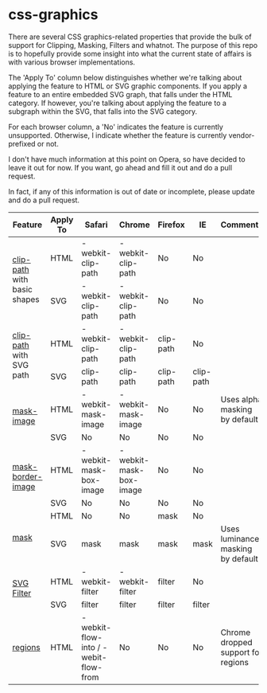 css-graphics
============

There are several CSS graphics-related properties that provide the bulk of support for Clipping, Masking, Filters and whatnot.  The purpose of this repo is to hopefully provide some insight into what the current state of affairs is with various browser implementations.

The 'Apply To' column below distinguishes whether we're talking about applying the feature to HTML or SVG graphic components.  If you apply a feature to an entire embedded SVG graph, that falls under the HTML category.  If however, you're talking about applying the feature to a subgraph within the SVG, that falls into the SVG category.

For each browser column, a 'No' indicates the feature is currently unsupported.  Otherwise, I indicate whether the feature is currently vendor-prefixed or not.

I don't have much information at this point on Opera, so have decided to leave it out for now.  If you want, go ahead and fill it out and do a pull request.

In fact, if any of this information is out of date or incomplete, please update and do a pull request.

<table>
<thead>
<tr><th>Feature</th><th>Apply To</th><th>Safari</th><th>Chrome</th><th>Firefox</th><th>IE</th><th>Comments</th></tr>
</thead>
<tbody>

<tr><td rowspan="2"><a href="http://docs.webplatform.org/wiki/css/properties/clip-path">clip-path</a> with basic shapes</td><td>HTML</td><td>-webkit-clip-path</td><td>-webkit-clip-path</td><td>No</td><td>No</td><td></td></tr>

<tr><td>SVG</td><td>-webkit-clip-path</td><td>-webkit-clip-path</td><td>No</td><td>No</td><td></td></tr>

<tr><td rowspan="2"><a href="http://docs.webplatform.org/wiki/css/properties/clip-path">clip-path</a> with SVG path</td><td>HTML</td><td>-webkit-clip-path</td><td>-webkit-clip-path</td><td>clip-path</td><td>No</td><td></td></tr>

<tr><td>SVG</td><td>clip-path</td><td>clip-path</td><td>clip-path</td><td>clip-path</td><td></td></tr>

<tr><td rowspan="2"><a href="http://docs.webplatform.org/wiki/css/properties/mask-image">mask-image</a></td><td>HTML</td><td>-webkit-mask-image</td><td>-webkit-mask-image</td><td>No</td><td>No</td><td>Uses alpha masking by default</td></tr>
<tr><td>SVG</td><td>No</td><td>No</td><td>No</td><td>No</td><td></td></tr>

<tr><td rowspan="2"><a href="http://docs.webplatform.org/wiki/css/properties/mask-border">mask-border-image</a></td><td>HTML</td><td>-webkit-mask-box-image</td><td>-webkit-mask-box-image</td><td>No</td><td>No</td><td></td></tr>
<tr><td>SVG</td><td>No</td><td>No</td><td>No</td><td>No</td><td></td></tr>

<tr><td rowspan="2"><a href="http://docs.webplatform.org/wiki/css/properties/mask">mask</a></td><td>HTML</td><td>No</td><td>No</td><td>mask</td><td>No</td><td></td></tr>
<tr><td>SVG</td><td>mask</td><td>mask</td><td>mask</td><td>mask</td><td>Uses luminance masking by default</td></tr>

<tr><td rowspan="2"><a href="http://docs.webplatform.org/wiki/css/properties/filter">SVG Filter</a></td><td>HTML</td><td>-webkit-filter</td><td>-webkit-filter</td><td>filter</td><td>No</td><td></td></tr>
<tr><td>SVG</td><td>filter</td><td>filter</td><td>filter</td><td>filter</td><td></td></tr>

<tr>
<td><a href="http://html.adobe.com/webplatform/layout/regions/">regions</a></td>
<td>HTML</td>
<td>-webkit-flow-into / -webit-flow-from</td>
<td>No</td>
<td>No</td>
<td>No</td>
<td>Chrome dropped support for regions</td>
</tr>

</tbody>
</table>
